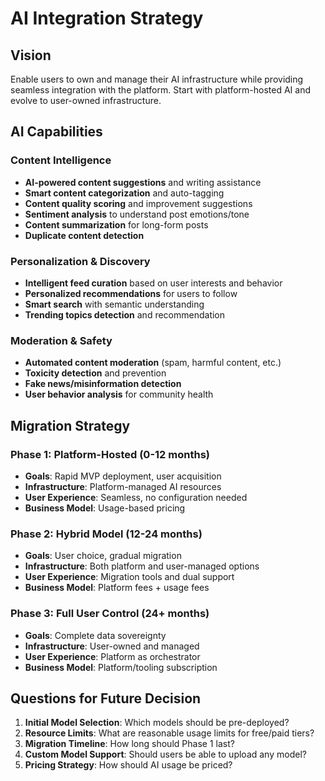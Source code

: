 # AI Integration Strategy

## Vision

Enable users to own and manage their AI infrastructure while providing seamless integration with the platform. Start with platform-hosted AI and evolve to user-owned infrastructure.

## AI Capabilities

### Content Intelligence
- **AI-powered content suggestions** and writing assistance
- **Smart content categorization** and auto-tagging
- **Content quality scoring** and improvement suggestions
- **Sentiment analysis** to understand post emotions/tone
- **Content summarization** for long-form posts
- **Duplicate content detection**

### Personalization & Discovery
- **Intelligent feed curation** based on user interests and behavior
- **Personalized recommendations** for users to follow
- **Smart search** with semantic understanding
- **Trending topics detection** and recommendation

### Moderation & Safety
- **Automated content moderation** (spam, harmful content, etc.)
- **Toxicity detection** and prevention
- **Fake news/misinformation detection**
- **User behavior analysis** for community health

## Migration Strategy

### Phase 1: Platform-Hosted (0-12 months)
- **Goals**: Rapid MVP deployment, user acquisition
- **Infrastructure**: Platform-managed AI resources
- **User Experience**: Seamless, no configuration needed
- **Business Model**: Usage-based pricing

### Phase 2: Hybrid Model (12-24 months)
- **Goals**: User choice, gradual migration
- **Infrastructure**: Both platform and user-managed options
- **User Experience**: Migration tools and dual support
- **Business Model**: Platform fees + usage fees

### Phase 3: Full User Control (24+ months)
- **Goals**: Complete data sovereignty
- **Infrastructure**: User-owned and managed
- **User Experience**: Platform as orchestrator
- **Business Model**: Platform/tooling subscription

## Questions for Future Decision

1. **Initial Model Selection**: Which models should be pre-deployed?
2. **Resource Limits**: What are reasonable usage limits for free/paid tiers?
3. **Migration Timeline**: How long should Phase 1 last?
4. **Custom Model Support**: Should users be able to upload any model?
5. **Pricing Strategy**: How should AI usage be priced?
